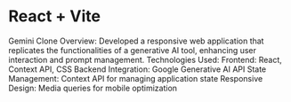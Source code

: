 # React + Vite

Gemini Clone 
Overview: Developed a responsive web application that replicates the functionalities of a generative AI tool, enhancing user interaction and prompt management.
Technologies Used:
Frontend: React, Context API, CSS
Backend Integration: Google Generative AI API
State Management: Context API for managing application state
Responsive Design: Media queries for mobile optimization
